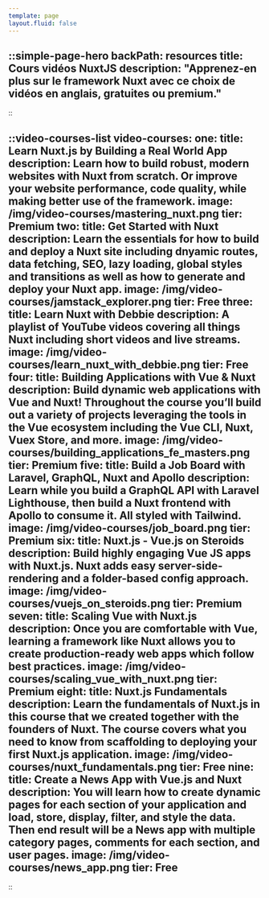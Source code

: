 ```yaml
---
template: page
layout.fluid: false
---
```


::simple-page-hero
backPath: resources
title: Cours vidéos NuxtJS
description: "Apprenez-en plus sur le framework Nuxt avec ce choix de vidéos en anglais, gratuites ou premium."
---
::

::video-courses-list
video-courses:
  one:
    title: Learn Nuxt.js by Building a Real World App
    description: Learn how to build robust, modern websites with Nuxt from scratch. Or improve your website performance, code quality, while making better use of the framework.
    image: /img/video-courses/mastering_nuxt.png
    tier: Premium
  two:
    title: Get Started with Nuxt
    description: Learn the essentials for how to build and deploy a Nuxt site including dnyamic routes, data fetching, SEO, lazy loading, global styles and transitions as well as how to generate and deploy your Nuxt app.
    image: /img/video-courses/jamstack_explorer.png
    tier: Free
  three:
    title: Learn Nuxt with Debbie
    description: A playlist of YouTube videos covering all things Nuxt including short videos and live streams.
    image: /img/video-courses/learn_nuxt_with_debbie.png
    tier: Free
  four:
    title: Building Applications with Vue & Nuxt
    description: Build dynamic web applications with Vue and Nuxt! Throughout the course you’ll build out a variety of projects leveraging the tools in the Vue ecosystem including the Vue CLI, Nuxt, Vuex Store, and more.
    image: /img/video-courses/building_applications_fe_masters.png
    tier: Premium
  five:
    title: Build a Job Board with Laravel, GraphQL, Nuxt and Apollo
    description: Learn while you build a GraphQL API with Laravel Lighthouse, then build a Nuxt frontend with Apollo to consume it. All styled with Tailwind.
    image: /img/video-courses/job_board.png
    tier: Premium
  six:
    title: Nuxt.js - Vue.js on Steroids
    description: Build highly engaging Vue JS apps with Nuxt.js. Nuxt adds easy server-side-rendering and a folder-based config approach.
    image: /img/video-courses/vuejs_on_steroids.png
    tier: Premium
  seven:
    title: Scaling Vue with Nuxt.js
    description: Once you are comfortable with Vue, learning a framework like Nuxt allows you to create production-ready web apps which follow best practices.
    image: /img/video-courses/scaling_vue_with_nuxt.png
    tier: Premium
  eight:
    title: Nuxt.js Fundamentals
    description: Learn the fundamentals of Nuxt.js in this course that we created together with the founders of Nuxt. The course covers what you need to know from scaffolding to deploying your first Nuxt.js application.
    image: /img/video-courses/nuxt_fundamentals.png
    tier: Free
  nine:
    title: Create a News App with Vue.js and Nuxt
    description: You will learn how to create dynamic pages for each section of your application and load, store, display, filter, and style the data. Then end result will be a News app with multiple category pages, comments for each section, and user pages.
    image: /img/video-courses/news_app.png
    tier: Free
---
::
